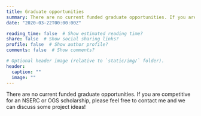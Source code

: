 ```yaml
---
title: Graduate opportunities
summary: There are no current funded graduate opportunities. If you are competitive for an NSERC or OGS scholarship, please feel free to contact me and we can discuss some project ideas!
date: "2020-03-22T00:00:00Z"

reading_time: false  # Show estimated reading time?
share: false  # Show social sharing links?
profile: false  # Show author profile?
comments: false  # Show comments?

# Optional header image (relative to `static/img/` folder).
header:
  caption: ""
  image: ""
---
```


There are no current funded graduate opportunities. If you are competitive for an NSERC or OGS scholarship, please feel free to contact me and we can discuss some project ideas!
